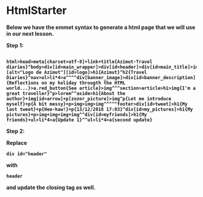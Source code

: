 # HtmlStarter
<strong>Below we have the emmet syntax to generate a html page that we will use in our next lesson.</strong>

<p><b>Step 1: <b></p>
<pre><code>
html>head>meta[charset=utf-8]+link+title{Azimut-Travel diaries}^body>div[id=main_wrapper]>div[id=header]>div[id=main_title]>img[src][alt="Logo de Azimut"][id=logo]>h1{Azimut}^h2{Travel Diaries}^nav>ul>li*4>a^^^^div[banner_image]>div[id=banner_description]{Reflections on my holiday througth the HTML world...}>a.red_button{See article}>img^^^section>article>h1>img{I'm a great traveller}^p>lorem^^aside>h1{About the author}+img[id=arrow]+p[zozor_picture]>img^p{Let me introduce myself}+p{A bit messy}+p>img>img>img^^^^^footer>div[id=tweet]>h1{My last tweet}+p{Hee-haw!}+p{13/12/2018 17:03}^div[id=my_pictures]>h1{My pictures}+p>img+img+img+img^^div[id=myfriends]>h1{My friends}+ul>li*4>a{Update 1}^^ul>li*4>a{second update}
</pre></code>
  
  <p> <b>Step 2: <b></p>
  Replace <pre><code>div id="header"</pre></code> with <pre><code>header</pre></code> and update the closing tag as well.
    
